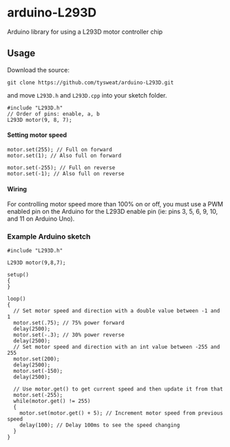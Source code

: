 # arduino-L293D
Arduino library for using a L293D motor controller chip

## Usage
Download the source:

  ```git clone https://github.com/tysweat/arduino-L293D.git```
  
and move ```L293D.h``` and ```L293D.cpp``` into your sketch folder.



```
#include "L293D.h"
// Order of pins: enable, a, b
L293D motor(9, 8, 7);
```
#### Setting motor speed
```
motor.set(255); // Full on forward
motor.set(1); // Also full on forward

motor.set(-255); // Full on reverse
motor.set(-1); // Also full on reverse
```

#### Wiring
For controlling motor speed more than 100% on or off, you must use a PWM enabled pin on the Arduino for the L293D enable pin (ie: pins 3, 5, 6, 9, 10, and 11 on Arduino Uno).

### Example Arduino sketch

```
#include "L293D.h"

L293D motor(9,8,7);

setup()
{
}

loop()
{
  // Set motor speed and direction with a double value between -1 and 1
  motor.set(.75); // 75% power forward
  delay(2500);
  motor.set(-.3); // 30% power reverse
  delay(2500);
  // Set motor speed and direction with an int value between -255 and 255
  motor.set(200);
  delay(2500);
  motor.set(-150);
  delay(2500);
  
  // Use motor.get() to get current speed and then update it from that
  motor.set(-255);
  while(motor.get() != 255)
  {
    motor.set(motor.get() + 5); // Increment motor speed from previous speed
    delay(100); // Delay 100ms to see the speed changing
  }
}
```
